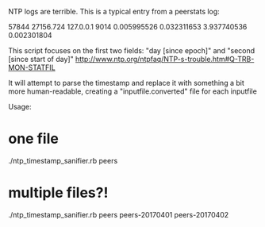 NTP logs are terrible.  This is a typical entry from a peerstats log:

57844 27156.724 127.0.0.1 9014 0.005995526 0.032311653 3.937740536 0.002301804

This script focuses on the first two fields: "day [since epoch]" and "second [since start of day]"
http://www.ntp.org/ntpfaq/NTP-s-trouble.htm#Q-TRB-MON-STATFIL

It will attempt to parse the timestamp and replace it with something a bit more human-readable, creating a "inputfile.converted" file for each inputfile

Usage:

# one file
./ntp_timestamp_sanifier.rb peers

# multiple files?!
./ntp_timestamp_sanifier.rb peers peers-20170401 peers-20170402